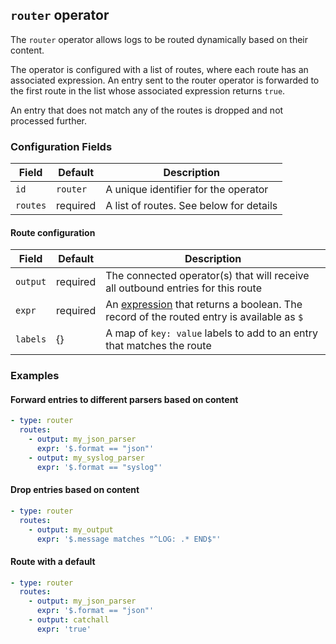 ## `router` operator

The `router` operator allows logs to be routed dynamically based on their content.

The operator is configured with a list of routes, where each route has an associated expression.
An entry sent to the router operator is forwarded to the first route in the list whose associated
expression returns `true`.

An entry that does not match any of the routes is dropped and not processed further.

### Configuration Fields

| Field    | Default  | Description                              |
| ---      | ---      | ---                                      |
| `id`     | `router` | A unique identifier for the operator     |
| `routes` | required | A list of routes. See below for details  |

#### Route configuration

| Field    | Default  | Description                                                                                                           |
| ---      | ---      | ---                                                                                                                   |
| `output` | required | The connected operator(s) that will receive all outbound entries for this route                                       |
| `expr`   | required | An [expression](/docs/types/expression.md) that returns a boolean. The record of the routed entry is available as `$` |
| `labels` | {}       | A map of `key: value` labels to add to an entry that matches the route                                                |


### Examples

#### Forward entries to different parsers based on content

```yaml
- type: router
  routes:
    - output: my_json_parser
      expr: '$.format == "json"'
    - output: my_syslog_parser
      expr: '$.format == "syslog"'
```

#### Drop entries based on content

```yaml
- type: router
  routes:
    - output: my_output
      expr: '$.message matches "^LOG: .* END$"'
```

#### Route with a default

```yaml
- type: router
  routes:
    - output: my_json_parser
      expr: '$.format == "json"'
    - output: catchall
      expr: 'true'
```
